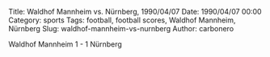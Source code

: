 Title: Waldhof Mannheim vs. Nürnberg, 1990/04/07
Date: 1990/04/07 00:00
Category: sports
Tags: football, football scores, Waldhof Mannheim, Nürnberg
Slug: waldhof-mannheim-vs-nurnberg
Author: carbonero


Waldhof Mannheim 1 - 1 Nürnberg
